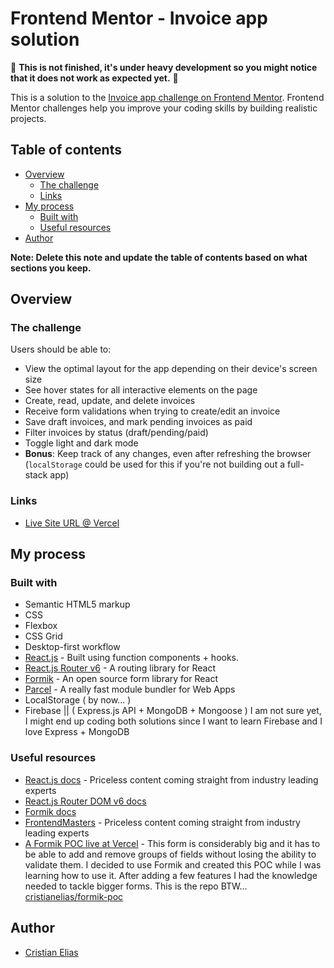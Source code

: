 # Frontend Mentor - Invoice app solution

🐡 **This is not finished, it's under heavy development so you might notice that it does not work as expected yet.** 🐡

This is a solution to the [Invoice app challenge on Frontend Mentor](https://www.frontendmentor.io/challenges/invoice-app-i7KaLTQjl). Frontend Mentor challenges help you improve your coding skills by building realistic projects.

## Table of contents

- [Overview](#overview)
  - [The challenge](#the-challenge)
  - [Links](#links)
- [My process](#my-process)
  - [Built with](#built-with)
  - [Useful resources](#useful-resources)
- [Author](#author)

**Note: Delete this note and update the table of contents based on what sections you keep.**

## Overview

### The challenge

Users should be able to:

- View the optimal layout for the app depending on their device's screen size
- See hover states for all interactive elements on the page
- Create, read, update, and delete invoices
- Receive form validations when trying to create/edit an invoice
- Save draft invoices, and mark pending invoices as paid
- Filter invoices by status (draft/pending/paid)
- Toggle light and dark mode
- **Bonus**: Keep track of any changes, even after refreshing the browser (`localStorage` could be used for this if you're not building out a full-stack app)

### Links

- [Live Site URL @ Vercel](https://invoice-app-thiscris.vercel.app/)

## My process

### Built with

- Semantic HTML5 markup
- CSS
- Flexbox
- CSS Grid
- Desktop-first workflow
- [React.js](https://reactjs.org/) - Built using function components + hooks.
- [React.js Router v6](https://reactrouter.com/) - A routing library for React
- [Formik](https://formik.org/) - An open source form library for React
- [Parcel](https://parceljs.org/) - A really fast module bundler for Web Apps
- LocalStorage ( by now... )
- Firebase || ( Express.js API + MongoDB + Mongoose ) I am not sure yet, I might end up coding both solutions since I want to learn Firebase and I love Express + MongoDB

### Useful resources

- [React.js docs](https://reactjs.org/docs/getting-started.html) - Priceless content coming straight from industry leading experts
- [React.js Router DOM v6 docs](https://reactrouter.com/docs/en/v6)
- [Formik docs](https://formik.org/docs/overview)
- [FrontendMasters](https://frontendmasters.com/) - Priceless content coming straight from industry leading experts
- [A Formik POC live at Vercel](https://formik-poc-six.vercel.app/) - This form is considerably big and it has to be able to add and remove groups of fields without losing the ability to validate them. I decided to use Formik and created this POC while I was learning how to use it. After adding a few features I had the knowledge needed to tackle bigger forms. This is the repo BTW... [cristianelias/formik-poc](https://github.com/cristianelias/formik-poc)

## Author

- [Cristian Elias](https://www.linkedin.com/in/cristianelias/)
